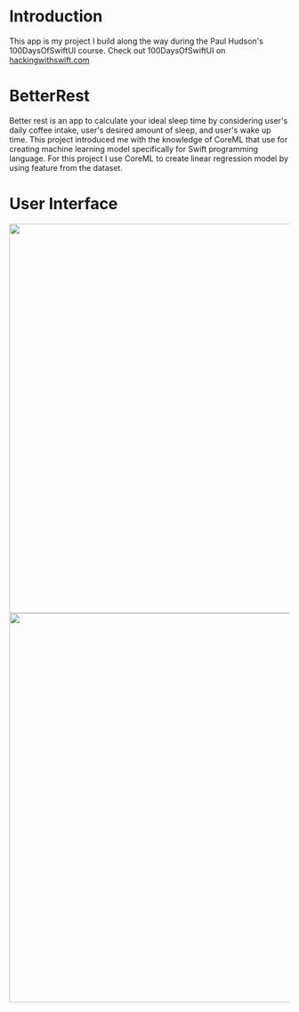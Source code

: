 # Introduction
This app is my project I build along the way during the Paul Hudson's 100DaysOfSwiftUI course.
Check out 100DaysOfSwiftUI on [hackingwithswift.com](https://hackingwithswift.com)

# BetterRest
Better rest is an app to calculate your ideal sleep time by considering user's daily coffee intake, user's desired amount of sleep, and user's wake up time. 
This project introduced me with the knowledge of CoreML that use for creating machine learning model specifically for Swift programming language. 
For this project I use CoreML to create linear regression model by using feature from the dataset. 

# User Interface
<img align="left" height="700" src="https://github.com/user-attachments/assets/53141a22-e533-4ba8-abdd-c1b22f7e55bd">
<img align="right" height="700" src="https://github.com/user-attachments/assets/e798d9a2-db13-4289-b1c9-5783b78fd329">



